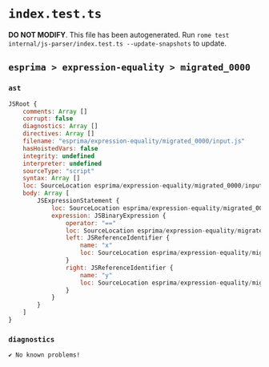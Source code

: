 # `index.test.ts`

**DO NOT MODIFY**. This file has been autogenerated. Run `rome test internal/js-parser/index.test.ts --update-snapshots` to update.

## `esprima > expression-equality > migrated_0000`

### `ast`

```javascript
JSRoot {
	comments: Array []
	corrupt: false
	diagnostics: Array []
	directives: Array []
	filename: "esprima/expression-equality/migrated_0000/input.js"
	hasHoistedVars: false
	integrity: undefined
	interpreter: undefined
	sourceType: "script"
	syntax: Array []
	loc: SourceLocation esprima/expression-equality/migrated_0000/input.js 1:0-2:0
	body: Array [
		JSExpressionStatement {
			loc: SourceLocation esprima/expression-equality/migrated_0000/input.js 1:0-1:6
			expression: JSBinaryExpression {
				operator: "=="
				loc: SourceLocation esprima/expression-equality/migrated_0000/input.js 1:0-1:6
				left: JSReferenceIdentifier {
					name: "x"
					loc: SourceLocation esprima/expression-equality/migrated_0000/input.js 1:0-1:1 (x)
				}
				right: JSReferenceIdentifier {
					name: "y"
					loc: SourceLocation esprima/expression-equality/migrated_0000/input.js 1:5-1:6 (y)
				}
			}
		}
	]
}
```

### `diagnostics`

```
✔ No known problems!

```
